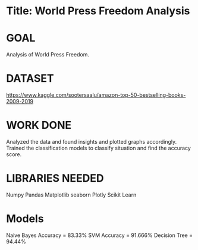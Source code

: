 # Title: World Press Freedom Analysis

# GOAL

Analysis of World Press Freedom.

# DATASET

https://www.kaggle.com/sootersaalu/amazon-top-50-bestselling-books-2009-2019

# WORK DONE

Analyzed the data and found insights and plotted graphs accordingly.
Trained the classification models to classify situation and find the accuracy score.

# LIBRARIES NEEDED

Numpy
Pandas
Matplotlib
seaborn
Plotly
Scikit Learn


# Models
Naive Bayes Accuracy = 83.33%
SVM Accuracy = 91.666%
Decision Tree = 94.44%